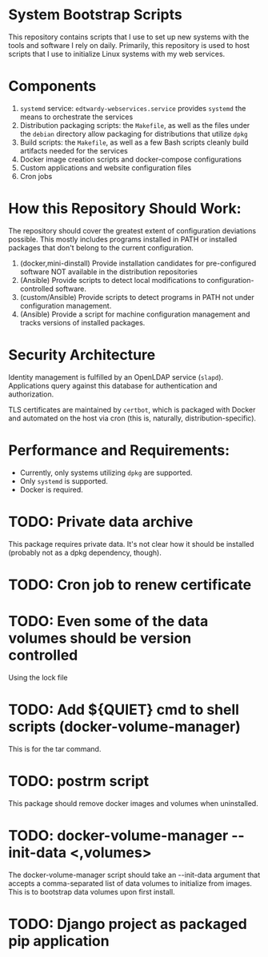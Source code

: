 # System Bootstrap Scripts

This repository contains scripts that I use to set up new systems with the
tools and software I rely on daily. Primarily, this repository is used to host
scripts that I use to initialize Linux systems with my web services.

# Components

1. `systemd` service: `edtwardy-webservices.service` provides `systemd` the
   means to orchestrate the services
2. Distribution packaging scripts: the `Makefile`, as well as the files under
   the `debian` directory allow packaging for distributions that utilize
   `dpkg`
3. Build scripts: the `Makefile`, as well as a few Bash scripts cleanly build
   artifacts needed for the services
4. Docker image creation scripts and docker-compose configurations
5. Custom applications and website configuration files
6. Cron jobs

# How this Repository Should Work:

The repository should cover the greatest extent of configuration deviations
possible. This mostly includes programs installed in PATH or installed packages
that don't belong to the current configuration.

1. (docker,mini-dinstall) Provide installation candidates for
   pre-configured software NOT available in the distribution repositories
3. (Ansible) Provide scripts to detect local modifications to
   configuration-controlled software.
3. (custom/Ansible) Provide scripts to detect programs in PATH not under
   configuration management.
4. (Ansible) Provide a script for machine configuration management and tracks
   versions of installed packages.

# Security Architecture

Identity management is fulfilled by an OpenLDAP service (`slapd`). Applications
query against this database for authentication and authorization.

TLS certificates are maintained by `certbot`, which is packaged with Docker and
automated on the host via cron (this is, naturally, distribution-specific).

# Performance and Requirements:

* Currently, only systems utilizing `dpkg` are supported.
* Only `systemd` is supported.
* Docker is required.

<!-- TODO: Grab the size on disk (according to dpkg and Docker) -->
<!-- TODO: Grab memory requirements from systemd -->

# TODO: Private data archive
This package requires private data. It's not clear how it should be installed
(probably not as a dpkg dependency, though).

# TODO: Cron job to renew certificate

# TODO: Even some of the data volumes should be version controlled
Using the lock file

# TODO: Add ${QUIET} cmd to shell scripts (docker-volume-manager)
This is for the tar command.

# TODO: postrm script
This package should remove docker images and volumes when uninstalled.

# TODO: docker-volume-manager --init-data <,volumes>
The docker-volume-manager script should take an --init-data argument that
accepts a comma-separated list of data volumes to initialize from images. This
is to bootstrap data volumes upon first install.

# TODO: Django project as packaged pip application
